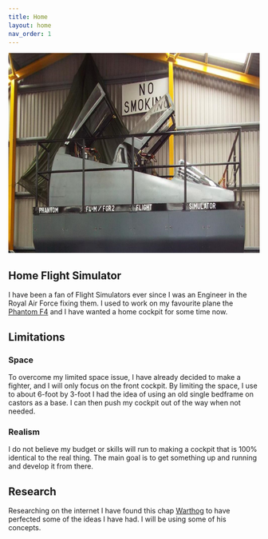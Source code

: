 ```yaml
---
title: Home
layout: home
nav_order: 1
---
```


<img src="https://raw.githubusercontent.com/sfawcett123/FlightSimulator/649c83f4ebd795922bf8745bdef911f6e5b439dd/FlightSimulator/wwwroot/img/phantom.svg"
     alt="" data-canonical-src="https://raw.githubusercontent.com/sfawcett123/FlightSimulator/649c83f4ebd795922bf8745bdef911f6e5b439dd/FlightSimulator/wwwroot/img/phantom.svg" width="100%" height="400" />
     
## Home Flight Simulator

I have been a fan of Flight Simulators ever since I was an Engineer in the Royal Air Force fixing them. I used to work on my favourite plane the
[Phantom F4](https://en.wikipedia.org/wiki/McDonnell_Douglas_Phantom_in_UK_service) and I have wanted a home cockpit for some time now.

## Limitations

### Space
To overcome my limited space issue, I have already decided to make a fighter, and I will only focus on the front cockpit. By limiting the space, I use to about 6-foot by 3-foot I had the idea of using an old single bedframe on castors as a base. I can then push my cockpit out of the way when not needed.

### Realism
I do not believe my budget or skills will run to making a cockpit that is 100% identical to the real thing.  The main goal is to get something up and running and develop it from there.

## Research
Researching on the internet I have found this chap [Warthog](https://thewarthogproject.com/) to have perfected some of the ideas I have had. I will be using some of his concepts.

